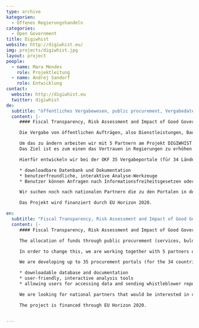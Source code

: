 ```yaml
---
type: archive
kategorien:
  - Offenes Regierungshandeln
categories:
  - Open Government
title: Digiwhist
website: http://digiwhist.eu/
img: projects/digiwhist.jpg
layout: project
people:
  - name: Mara Mendes
    role: Projektleitung
  - name: ​Andrej Sandorf
    role: Entwicklung
contact:
  website: http://digiwhist.eu
  twitter: digiwhist
de:
  subtitle: "öffentliches Vergabewesen, public procurement, Vergabedaten"
  content: |-
     #### Fiscal Transparency, Risk Assessment and Impact of Good Governance Policies Assessed.

     Die Vergabe von öffentlichen Aufträgen, also Dienstleistungen, Bauleistungen und Waren macht einen großen Anteil der Staatsausgaben aus. In der EU sind dies etwa 16% des Bruttoinlandsprodukts. Oft ist die Vergabe dieser Aufträge allerdings nicht besonders Transparent. So können 20-25% des Auftragsvolumens an Korruption verloren gehen.

     Um das zu ändern arbeiten wir mit 5 Partnern am Projekt DIGIWHIST.
     Das Ziel ist es zum einen das Vertrauen in Regierungen zu erhöhen und zum anderen die Effizienz in der Vergabe von öffentlichen Aufträgen in Europa zu steigern. Hierfür werden systematisch Informationen zur öffentlichen Vergabe gesammelt, strukturiert und analysiert.

     Hierfür entwickeln wir bei der OKF 35 Vergabeportale (für 34 Länder und ein übergreifendes mit allen verfügbaren Daten) die folgende Hauptfunktionen erfüllen:

     * downloadbare Datenbank und Dokumentation
     * benutzerfreundliche, interaktive Analyse-Werkzeuge
     * Benutzer können Anfragen nach Informationsfreiheitsgesetzen oder Berichte zu den Daten an Whistleblower-Plattformen von nationalen Partnernorganisationen senden

     Wir suchen noch nach nationalen Partnern die zu den Portalen in der Entwicklungsphase beitragen und dabei helfen sie zu implementieren und aufrechtzuerhalten.

     Das Projekt wird finanziert durch EU Horizon 2020.

en:
  subtitle: "Fiscal Transparency, Risk Assessment and Impact of Good Governance Policies Assessed"
  content: |-
     #### Fiscal Transparency, Risk Assessment and Impact of Good Governance Policies Assessed.

     The allocation of funds through public procurement (services, bulding contracts, and goods) represents a significant share of state expenditure. In the EU, this amounts to about 16% of the GDP. In many cases, the allocation of these contracts is not conducted transparently. As a result, 20-25% of the total number of orders can be lost to corruption.

     In order to change this, we are working together with 5 partners on the EU project, DIGIWHIST. We not only aim to increase the level of trust placed in governments, we also intend to make public procurement in Europe more efficient. To do so, we are systematically collecting, structuring, and analyzing information on public procurement.

     We are developing up to 35 procurement portals (for the 34 countries and one combined with all available data) that will provide the following main functions:

     * downloadable database and documentation
     * user-friendly, interactive analysis tools
     * allowing users for accessing data and sending whistleblower reports and freedom of information requests of platforms of national partners.

     We are looking for national partners that would be interested in contributing to the portals in their development phase and who would like to help implement and sustain them.

     The project is financed through EU Horizon 2020.


---
```

